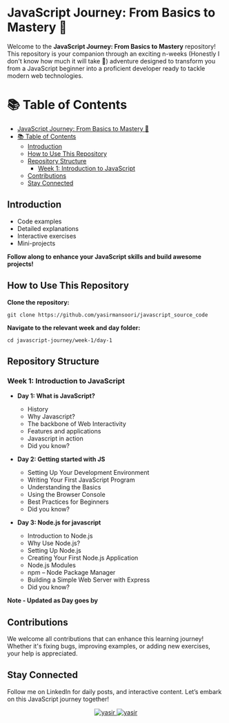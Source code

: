 # JavaScript Journey: From Basics to Mastery 🚀

Welcome to the **JavaScript Journey: From Basics to Mastery** repository! This repository is your companion through an exciting n-weeks (Honestly I don't know how much it will take 🥲) adventure designed to transform you from a JavaScript beginner into a proficient developer ready to tackle modern web technologies.

# 📚 Table of Contents

- [JavaScript Journey: From Basics to Mastery 🚀](#javascript-journey-from-basics-to-mastery-)
- [📚 Table of Contents](#-table-of-contents)
  - [Introduction](#introduction)
  - [How to Use This Repository](#how-to-use-this-repository)
  - [Repository Structure](#repository-structure)
    - [Week 1: Introduction to JavaScript](#week-1-introduction-to-javascript)
  - [Contributions](#contributions)
  - [Stay Connected](#stay-connected)
  
## Introduction
-   Code examples
-   Detailed explanations
-   Interactive exercises
-   Mini-projects

**Follow along to enhance your JavaScript skills and build awesome projects!**

## How to Use This Repository

**Clone the repository:**

    git clone https://github.com/yasirmansoori/javascript_source_code

**Navigate to the relevant week and day folder:**

    cd javascript-journey/week-1/day-1
    
## Repository Structure

### Week 1: Introduction to JavaScript

-   **Day 1: What is JavaScript?**
      - History 
      - Why Javascript?
      - The backbone of Web Interactivity
      - Features and applications
      - Javascript in action
      - Did you know?    

-   **Day 2: Getting started with JS**
      - Setting Up Your Development Environment
      - Writing Your First JavaScript Program
      - Understanding the Basics
      - Using the Browser Console
      - Best Practices for Beginners
      - Did you know?

-   **Day 3: Node.js for javascript**
      - Introduction to Node.js
      - Why Use Node.js?
      - Setting Up Node.js
      - Creating Your First Node.js Application
      - Node.js Modules
      - npm – Node Package Manager
      - Building a Simple Web Server with Express
      - Did you know?

**Note - Updated as Day goes by**

## Contributions

We welcome all contributions that can enhance this learning journey! Whether it's fixing bugs, improving examples, or adding new exercises, your help is appreciated.

## Stay Connected
Follow me on LinkedIn for daily posts, and interactive content. Let’s embark on this JavaScript journey together!

<p align="center">
 <a href="https://yasirmansoori.tech" target="blank">
  <img src="https://img.shields.io/badge/Website-a09898?style=for-the-badge&logo=github&logoColor=black" alt="yasir" />
 </a>
 <a href="https://www.linkedin.com/in/yasir-mansoori/" target="_blank">
  <img src="https://img.shields.io/badge/LinkedIn-0077B5?style=for-the-badge&logo=linkedin&logoColor=white" alt="yasir"/>
 </a>
</p>